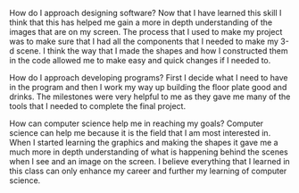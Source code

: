 How do I approach designing software?
Now that I have learned this skill I think that this has helped me gain a more in depth understanding of the images
that are on my screen. The process that I used to make my project was to make sure that I had all the components that I needed to make 
my 3-d scene. I think the way that I made the shapes and how I constructed them in the code allowed me to make easy and quick changes
if I needed to.

How do I approach developing programs?
First I decide what I need to have in the program and then I work my way up building the floor plate good and drinks. The milestones were very helpful to me as they gave me many of the tools that I needed to complete the final project.

How can computer science help me in reaching my goals?
Computer science can help me because it is the field that I am most interested in. When I started learning the graphics and making the shapes it gave me a much more in depth understanding of what is happening behind the scenes when I see and an image on the screen. I believe everything that I learned in this class can only enhance my career and further my learning of computer science.

